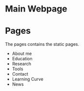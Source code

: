 # Main Webpage

# Pages
The pages contains the static pages.
- About me
- Education
- Research
- Tools
- Contact
- Learning Curve
- News
